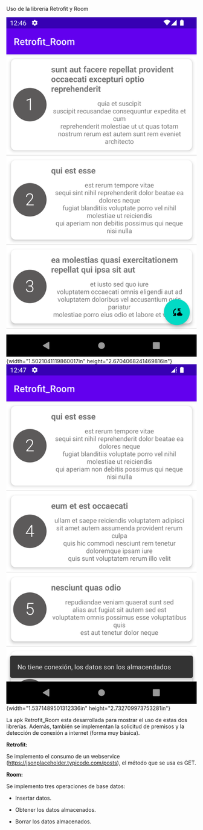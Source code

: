 Uso de la librería Retrofit y Room

![](Screenshot_1.png){width="1.5021041119860017in"
height="2.6704068241469816in"}
![](Screenshot_2.png){width="1.5371489501312336in"
height="2.732709973753281in"}

La apk Retrofit_Room esta desarrollada para mostrar el uso de estas dos
librerías. Además, también se implementan la solicitud de premisos y la
detección de conexión a internet (forma muy básica).

**Retrofit:**

Se implemento el consumo de un webservice
(<https://jsonplaceholder.typicode.com/posts>), el método que se usa es
GET.

**Room:**

Se implemento tres operaciones de base datos:

-   Insertar datos.

-   Obtener los datos almacenados.

-   Borrar los datos almacenados.
